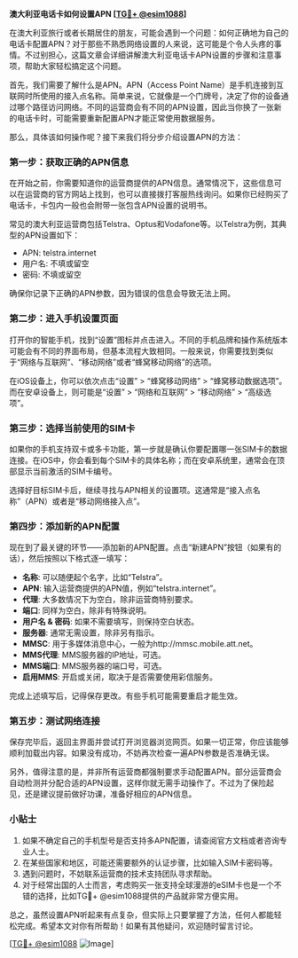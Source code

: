 **澳大利亚电话卡如何设置APN [[TG💪+ @esim1088](https://t.me/s/esim1088)]**

在澳大利亚旅行或者长期居住的朋友，可能会遇到一个问题：如何正确地为自己的电话卡配置APN？对于那些不熟悉网络设置的人来说，这可能是个令人头疼的事情。不过别担心，这篇文章会详细讲解澳大利亚电话卡APN设置的步骤和注意事项，帮助大家轻松搞定这个问题。

首先，我们需要了解什么是APN。APN（Access Point Name）是手机连接到互联网时所使用的接入点名称。简单来说，它就像是一个门牌号，决定了你的设备通过哪个路径访问网络。不同的运营商会有不同的APN设置，因此当你换了一张新的电话卡时，可能需要重新配置APN才能正常使用数据服务。

那么，具体该如何操作呢？接下来我们将分步介绍设置APN的方法：

### 第一步：获取正确的APN信息

在开始之前，你需要知道你的运营商提供的APN信息。通常情况下，这些信息可以在运营商的官方网站上找到，也可以直接拨打客服热线询问。如果你已经购买了电话卡，卡包内一般也会附带一张包含APN设置的说明书。

常见的澳大利亚运营商包括Telstra、Optus和Vodafone等。以Telstra为例，其典型的APN设置如下：
- APN: telstra.internet
- 用户名: 不填或留空
- 密码: 不填或留空

确保你记录下正确的APN参数，因为错误的信息会导致无法上网。

### 第二步：进入手机设置页面

打开你的智能手机，找到“设置”图标并点击进入。不同的手机品牌和操作系统版本可能会有不同的界面布局，但基本流程大致相同。一般来说，你需要找到类似于“网络与互联网”、“移动网络”或者“蜂窝移动网络”的选项。

在iOS设备上，你可以依次点击“设置” > “蜂窝移动网络” > “蜂窝移动数据选项”。而在安卓设备上，则可能是“设置” > “网络和互联网” > “移动网络” > “高级选项”。

### 第三步：选择当前使用的SIM卡

如果你的手机支持双卡或多卡功能，第一步就是确认你要配置哪一张SIM卡的数据连接。在iOS中，你会看到每个SIM卡的具体名称；而在安卓系统里，通常会在顶部显示当前激活的SIM卡编号。

选择好目标SIM卡后，继续寻找与APN相关的设置项。这通常是“接入点名称”（APN）或者是“移动网络接入点”。

### 第四步：添加新的APN配置

现在到了最关键的环节——添加新的APN配置。点击“新建APN”按钮（如果有的话），然后按照以下格式逐一填写：

- **名称**: 可以随便起个名字，比如“Telstra”。
- **APN**: 输入运营商提供的APN值，例如“telstra.internet”。
- **代理**: 大多数情况下为空白，除非运营商特别要求。
- **端口**: 同样为空白，除非有特殊说明。
- **用户名 & 密码**: 如果不需要填写，则保持空白状态。
- **服务器**: 通常无需设置，除非另有指示。
- **MMSC**: 用于多媒体消息中心，一般为http://mmsc.mobile.att.net。
- **MMS代理**: MMS服务器的IP地址，可选。
- **MMS端口**: MMS服务器的端口号，可选。
- **启用MMS**: 开启或关闭，取决于是否需要使用彩信服务。

完成上述填写后，记得保存更改。有些手机可能需要重启才能生效。

### 第五步：测试网络连接

保存完毕后，返回主界面并尝试打开浏览器浏览网页。如果一切正常，你应该能够顺利加载出内容。如果没有成功，不妨再次检查一遍APN参数是否准确无误。

另外，值得注意的是，并非所有运营商都强制要求手动配置APN。部分运营商会自动检测并分配合适的APN设置，这样你就无需手动操作了。不过为了保险起见，还是建议提前做好功课，准备好相应的APN信息。

### 小贴士

1. 如果不确定自己的手机型号是否支持多APN配置，请查阅官方文档或者咨询专业人士。
2. 在某些国家和地区，可能还需要额外的认证步骤，比如输入SIM卡密码等。
3. 遇到问题时，不妨联系运营商的技术支持团队寻求帮助。
4. 对于经常出国的人士而言，考虑购买一张支持全球漫游的eSIM卡也是一个不错的选择，比如TG💪+ @esim1088提供的产品就非常方便实用。

总之，虽然设置APN听起来有点复杂，但实际上只要掌握了方法，任何人都能轻松完成。希望本文对你有所帮助！如果有其他疑问，欢迎随时留言讨论。

[[TG💪+ @esim1088](https://t.me/s/esim1088) ![Image](https://i.postimg.cc/4NQfJmqS/Snipaste-2025-05-13-00-14-12.png)]